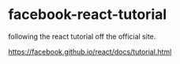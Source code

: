# facebook-react-tutorial
following the react tutorial off the official site.

https://facebook.github.io/react/docs/tutorial.html